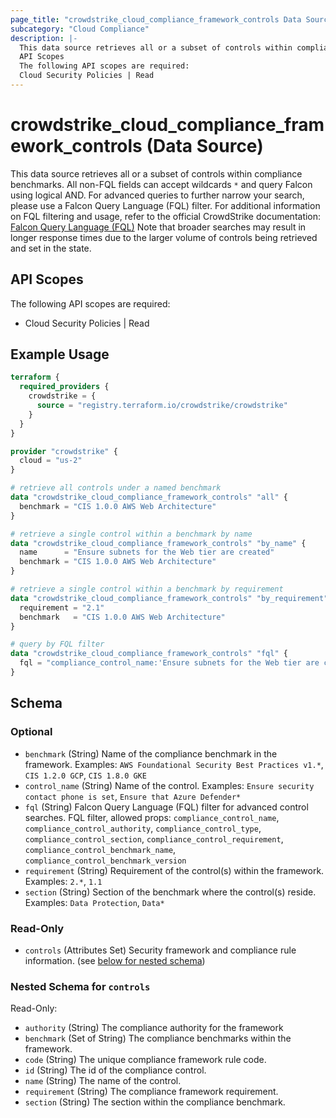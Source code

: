 ```yaml
---
page_title: "crowdstrike_cloud_compliance_framework_controls Data Source - crowdstrike"
subcategory: "Cloud Compliance"
description: |-
  This data source retrieves all or a subset of controls within compliance benchmarks. All non-FQL fields can accept wildcards * and query Falcon using logical AND. For advanced queries to further narrow your search, please use a Falcon Query Language (FQL) filter. For additional information on FQL filtering and usage, refer to the official CrowdStrike documentation: Falcon Query Language (FQL) https://falcon.crowdstrike.com/documentation/page/d3c84a1b/falcon-query-language-fql Note that broader searches may result in longer response times due to the larger volume of controls being retrieved and set in the state.
  API Scopes
  The following API scopes are required:
  Cloud Security Policies | Read
---
```


# crowdstrike_cloud_compliance_framework_controls (Data Source)

This data source retrieves all or a subset of controls within compliance benchmarks. All non-FQL fields can accept wildcards `*` and query Falcon using logical AND. For advanced queries to further narrow your search, please use a Falcon Query Language (FQL) filter. For additional information on FQL filtering and usage, refer to the official CrowdStrike documentation: [Falcon Query Language (FQL)](https://falcon.crowdstrike.com/documentation/page/d3c84a1b/falcon-query-language-fql) Note that broader searches may result in longer response times due to the larger volume of controls being retrieved and set in the state.

## API Scopes

The following API scopes are required:

- Cloud Security Policies | Read


## Example Usage

```terraform
terraform {
  required_providers {
    crowdstrike = {
      source = "registry.terraform.io/crowdstrike/crowdstrike"
    }
  }
}

provider "crowdstrike" {
  cloud = "us-2"
}

# retrieve all controls under a named benchmark
data "crowdstrike_cloud_compliance_framework_controls" "all" {
  benchmark = "CIS 1.0.0 AWS Web Architecture"
}

# retrieve a single control within a benchmark by name
data "crowdstrike_cloud_compliance_framework_controls" "by_name" {
  name      = "Ensure subnets for the Web tier are created"
  benchmark = "CIS 1.0.0 AWS Web Architecture"
}

# retrieve a single control within a benchmark by requirement
data "crowdstrike_cloud_compliance_framework_controls" "by_requirement" {
  requirement = "2.1"
  benchmark   = "CIS 1.0.0 AWS Web Architecture"
}

# query by FQL filter
data "crowdstrike_cloud_compliance_framework_controls" "fql" {
  fql = "compliance_control_name:'Ensure subnets for the Web tier are created'"
}
```

<!-- schema generated by tfplugindocs -->
## Schema

### Optional

- `benchmark` (String) Name of the compliance benchmark in the framework. Examples: `AWS Foundational Security Best Practices v1.*`, `CIS 1.2.0 GCP`, `CIS 1.8.0 GKE`
- `control_name` (String) Name of the control. Examples: `Ensure security contact phone is set`, `Ensure that Azure Defender*`
- `fql` (String) Falcon Query Language (FQL) filter for advanced control searches. FQL filter, allowed props: `compliance_control_name`, `compliance_control_authority`, `compliance_control_type`, `compliance_control_section`, `compliance_control_requirement`, `compliance_control_benchmark_name`, `compliance_control_benchmark_version`
- `requirement` (String) Requirement of the control(s) within the framework. Examples: `2.*`, `1.1`
- `section` (String) Section of the benchmark where the control(s) reside. Examples: `Data Protection`, `Data*`

### Read-Only

- `controls` (Attributes Set) Security framework and compliance rule information. (see [below for nested schema](#nestedatt--controls))

<a id="nestedatt--controls"></a>
### Nested Schema for `controls`

Read-Only:

- `authority` (String) The compliance authority for the framework
- `benchmark` (Set of String) The compliance benchmarks within the framework.
- `code` (String) The unique compliance framework rule code.
- `id` (String) The id of the compliance control.
- `name` (String) The name of the control.
- `requirement` (String) The compliance framework requirement.
- `section` (String) The section within the compliance benchmark.
